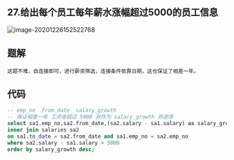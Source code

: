## 27.给出每个员工每年薪水涨幅超过5000的员工信息

![image-20201226152522768](SQL题解模板.assets/image-20201226152522768.png)



## 题解

```
这题不难，自连接即可，进行薪资筛选，连接条件依靠日期，这也保证了相差一年。
```



## 代码

```sql
-- emp_no  from_date  salary_growth
-- 保证相差一年 工资差超过 5000 并作为 salary_growth 并逆序
select sa1.emp_no,sa2.from_date,(sa2.salary - sa1.salary) as salary_growth from salaries sa1 
inner join salaries sa2
on sa1.to_date = sa2.from_date and sa1.emp_no = sa2.emp_no
where sa2.salary - sa1.salary > 5000
order by salary_growth desc;
```

